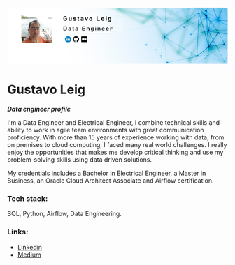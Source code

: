 <p align="center">
  <img src="gus_github.png" >
</p>

# Gustavo Leig
***Data engineer profile***

I'm a Data Engineer and Electrical Engineer, I combine technical skills and ability to work in agile team environments with great communication proficiency. 
With more than 15 years of experience working with data, from on premises to cloud computing, I faced many real world challenges. 
I really enjoy the opportunities that makes me develop critical thinking and use my problem-solving skills using data driven solutions.

My credentials includes a Bachelor in Electrical Engineer, a Master in Business, an Oracle Cloud Architect Associate and Airflow certification.

### Tech stack: 
SQL, Python, Airflow, Data Engineering.

### Links:
- [Linkedin](https://www.linkedin.com/in/gleig/)
- [Medium](https://medium.com/@gusleig)
